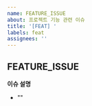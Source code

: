 ```yaml
---
name: FEATURE_ISSUE
about: 프로젝트 기능 관련 이슈
title: '[FEAT] '
labels: feat
assignees: ''
---
```


## FEATURE_ISSUE

**이슈 설명**

- ""
